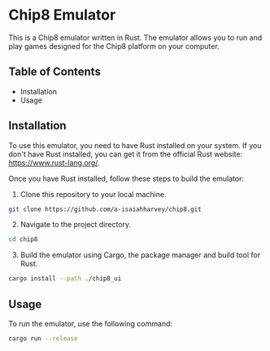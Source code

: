 # Chip8 Emulator

This is a Chip8 emulator written in Rust. The emulator allows you to run and play games designed for the Chip8 platform on your computer.

## Table of Contents

* Installation
* Usage

## Installation

To use this emulator, you need to have Rust installed on your system. If you don't have Rust installed, you can get it from the official Rust website: https://www.rust-lang.org/.

Once you have Rust installed, follow these steps to build the emulator:

1. Clone this repository to your local machine.

```bash
git clone https://github.com/a-isaiahharvey/chip8.git
```

2. Navigate to the project directory.

```bash
cd chip8
```

3. Build the emulator using Cargo, the package manager and build tool for Rust.

```bash
cargo install --path ./chip8_ui
```

## Usage

To run the emulator, use the following command:

```bash
cargo run --release
````
